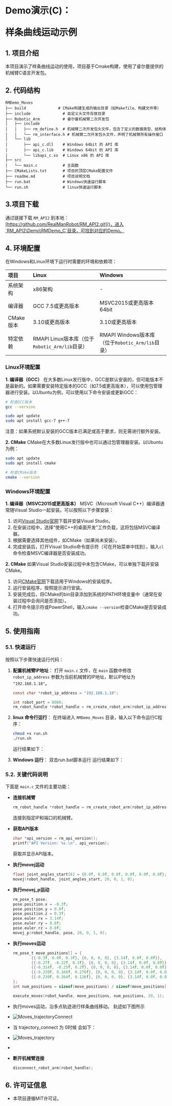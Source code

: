 # <p class="hidden">Demo演示(C)：</p>样条曲线运动示例

## **1. 项目介绍**
本项目演示了样条曲线运动的使用，项目基于Cmake构建，使用了睿尔曼提供的机械臂C语言开发包。


## **2. 代码结构**
```
RMDemo_Moves
├── build              # CMake构建生成的输出目录（如Makefile、构建文件等）
├── include              # 自定义头文件存放目录
├── Robotic_Arm          # 睿尔曼机械臂二次开发包
│   ├── include
│   │   ├── rm_define.h  # 机械臂二次开发包头文件，包含了定义的数据类型、结构体
│   │   └── rm_interface.h # 机械臂二次开发包头文件，声明了机械臂所有操作接口
│   └── lib
│       ├── api_c.dll    # Windows 64bit 的 API 库
│       ├── api_c.lib    # Windows 64bit 的 API 库
│       └── libapi_c.so  # Linux x86 的 API 库
├── src
│   └── main.c           # 主函数
├── CMakeLists.txt       # 项目的顶层CMake配置文件
├── readme.md            # 项目说明文档
├── run.bat              # Windows快速运行脚本
└── run.sh               # linux快速运行脚本

```

## **3.项目下载**

通过链接下载 `RM_API2` 到本地：[https://github.com/RealManRobot/RM_API2.git]()，进入`RM_API2\Demo\RMDemo_C`目录，可找到对应的Demo。

## **4. 环境配置**

在Windows和Linux环境下运行时需要的环境和依赖项：

| 项目      | Linux                                          | Windows                                          |
| :-------- | :--------------------------------------------- | :----------------------------------------------- |
| 系统架构  | x86架构                                        | -                                                |
| 编译器    | GCC 7.5或更高版本                              | MSVC2015或更高版本 64bit                         |
| CMake版本 | 3.10或更高版本                                 | 3.10或更高版本                                   |
| 特定依赖  | RMAPI Linux版本库（位于`Robotic_Arm/lib`目录） | RMAPI Windows版本库（位于`Robotic_Arm/lib`目录） |

### Linux环境配置

**1. 编译器（GCC）**
在大多数Linux发行版中，GCC是默认安装的，但可能版本不是最新的。如果需要安装特定版本的GCC（如7.5或更高版本），可以使用包管理器进行安装。以Ubuntu为例，可以使用以下命令安装或更新GCC：

```bash
# 检查GCC版本
gcc --version

sudo apt update
sudo apt install gcc-7 g++-7  
```

注意：如果系统默认安装的GCC版本已满足或高于要求，则无需进行额外安装。

**2. CMake**
CMake在大多数Linux发行版中也可以通过包管理器安装。以Ubuntu为例：

```bash
sudo apt update
sudo apt install cmake

# 检查CMake版本
cmake --version
```

### Windows环境配置

**1. 编译器（MSVC2015或更高版本）**
MSVC（Microsoft Visual C++）编译器通常随Visual Studio一起安装。可以按照以下步骤安装：

1. 访问[Visual Studio官网](https://visualstudio.microsoft.com/)下载并安装Visual Studio。
2. 在安装过程中，选择“使用C++的桌面开发”工作负载，这将包括MSVC编译器。
3. 根据需要选择其他组件，如CMake（如果尚未安装）。
4. 完成安装后，打开Visual Studio命令提示符（可在开始菜单中找到），输入`cl`命令检查MSVC编译器是否安装成功。

**2. CMake**
如果Visual Studio安装过程中未包含CMake，可以单独下载并安装CMake。

1. 访问[CMake官网](https://cmake.org/download/)下载适用于Windows的安装程序。
2. 运行安装程序，按照提示进行安装。
3. 安装完成后，将CMake的bin目录添加到系统的PATH环境变量中（通常在安装过程中会询问是否添加）。
4. 打开命令提示符或PowerShell，输入`cmake --version`检查CMake是否安装成功。

## **5. 使用指南**

### **5.1. 快速运行**

按照以下步骤快速运行代码：

1. **配置机械臂IP地址**：
   打开 `main.c` 文件，在 `main` 函数中修改 `robot_ip_address` 参数为当前机械臂的IP地址，默认IP地址为 `"192.168.1.18"`。

   ```C
   const char *robot_ip_address = "192.168.1.18";

   int robot_port = 8080;
   rm_robot_handle *robot_handle = rm_create_robot_arm(robot_ip_address, robot_port);
   ```

2. **linux 命令行运行**：
   在终端进入 `RMDemo_Moves` 目录，输入以下命令运行C程序： 

   ```bash
   chmod +x run.sh
   ./run.sh
   ```

   运行结果如下：

<!-- ![alt text](image.png) -->

3. **Windows 运行**： 双击run.bat脚本运行
   运行结果如下：

<!-- ![alt text](image.png) -->

### **5.2. 关键代码说明**

下面是 `main.c` 文件的主要功能：

- **连接机械臂**

    ```C
    rm_robot_handle *robot_handle = rm_create_robot_arm(robot_ip_address, robot_port);
    ```
  连接到指定IP和端口的机械臂。

- **获取API版本**

    ```C
    char *api_version = rm_api_version();
    printf("API Version: %s.\n", api_version);
    ```
  获取并显示API版本。


- **执行movej运动**

    ```C
    float joint_angles_start[6] = {0.0f, 0.0f, 0.0f, 0.0f, 0.0f, 0.0f};
    movej(robot_handle, joint_angles_start, 20, 0, 1, 0);
    ```

- **执行movej_p运动**

    ```C
    rm_pose_t pose;
    pose.position.x = -0.3f;
    pose.position.y = 0.0f;
    pose.position.z = 0.3f;
    pose.euler.rx = 3.14f;
    pose.euler.ry = 0.0f;
    pose.euler.rz = 0.0f;
    movej_p(robot_handle, pose, 20, 0, 1, 0);
    ```

- **执行moves运动**

    ```C
    rm_pose_t move_positions[] = {
            {{-0.3f, 0.0f, 0.3f}, {0, 0, 0, 0}, {3.14f, 0.0f, 0.0f}},
            {{-0.27f, -0.22f, 0.3f}, {0, 0, 0, 0}, {3.14f, 0.0f, 0.0f}},
            {{-0.314f, -0.25f, 0.2f}, {0, 0, 0, 0}, {3.14f, 0.0f, 0.0f}},
            {{-0.239f, 0.166f, 0.276f}, {0, 0, 0, 0}, {3.14f, 0.0f, 0.0f}},
            {{-0.239f, 0.264f, 0.126f}, {0, 0, 0, 0}, {3.14f, 0.0f, 0.0f}}
    };
    int num_positions = sizeof(move_positions) / sizeof(move_positions[0]);

    execute_moves(robot_handle, move_positions, num_positions, 20, 1);
  
    ```
  
- 执行moves运动，沿多点轨迹进行样条曲线移动。 轨迹如下图所示
- ![Moves_trajectoryConnect](Moves_trajectoryConnect.png)

- 当 trajectory_connect 为 0时候 会如下：
-   ![Moves_trajectory](Moves_trajectory.png)
- 
- **断开机械臂连接**

    ```C
    disconnect_robot_arm(robot_handle);
    ```

## **6. 许可证信息**

* 本项目遵循MIT许可证。

